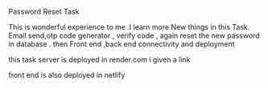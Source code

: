  Password Reset Task 

 This is wonderful experience to me .I learn more New things in this Task.
 Email send,otp code generator , verify code , again reset the new password in database . then Front end ,back end connectivity and deployment 

 this task server is deployed in render.com i given a link

 front end is also deployed in netlify 